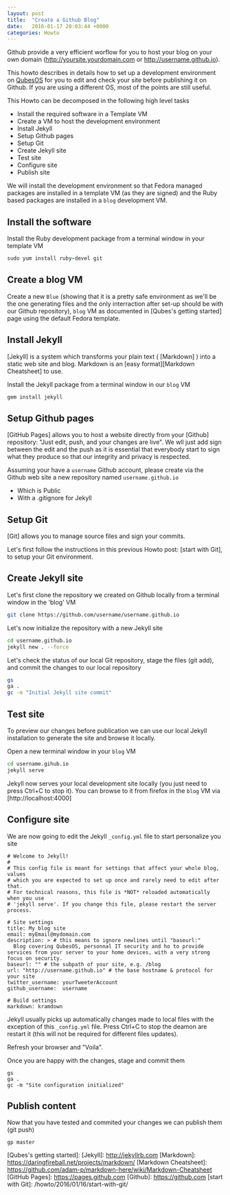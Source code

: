 ```yaml
---
layout: post
title:  "Create a Github Blog"
date:   2016-01-17 20:03:44 +0000
categories: Howto
---
```


Github provide a very efficient worflow for you to host your blog on your own
domain (http://yoursite.yourdomain.com or http://username.github.io).

This howto describes in details how to set up a development environment
on [QubesOS] for you to edit and check your site before publishing it on Github.
If you are using a different OS, most of the points are still useful.

This Howto can be decomposed in the following high level tasks

 * Install the required software in a Template VM
 * Create a VM to host the development environment
 * Install Jekyll
 * Setup Github pages
 * Setup Git
 * Create Jekyll site
 * Test site
 * Configure site
 * Publish site

We will install the development environment so that Fedora managed packages are
installed in a template VM (as they are signed) and the Ruby based packages are
installed in a `blog` development VM.

Install the software
--------------------

Install the Ruby development package from a terminal window in your template VM

```ruby
sudo yum install ruby-devel git
```

Create a blog VM
----------------

Create a new `Blue` (showing that it is a pretty safe environment as we'll be
the one generating files and the only interraction after set-up should be with
our Github repository), `blog` VM as documented in [Qubes's getting started]
page using the default Fedora template.

Install Jekyll
-------------

[Jekyll] is a system which transforms your plain text ( [Markdown] ) into
a static web site and blog. Markdown is an [easy format][Markdown Cheatsheet]
to use.

Install the Jekyll package from a terminal window in our `blog` VM

```bash
gem install jekyll
```

Setup Github pages
------------------

[GitHub Pages] allows you to host a website directly from your [Github]
repository: "Just edit, push, and your changes are live". We wll just add sign
between the edit and the push as it is essential that everybody start to sign
what they produce so that our integrity and privacy is respected.

Assuming your have a `username` Github account, please create via the Github web
site a new repository named `username.github.io`
 * Which is Public
 * With a .gitignore for Jekyll

Setup Git
---------

[Git] allows you to manage source files and sign your commits.

Let's first follow the instructions in this previous Howto post:
[start with Git], to setup your Git environment.

Create Jekyll site
------------------

Let's first clone the repository we created on Github locally from a terminal
window in the 'blog' VM

```bash
git clone https://github.com/username/username.github.io
```

Let's now initialize the repository with a new Jekyll site

```bash
cd username.github.io
jekyll new . --force
```

Let's check the status of our local Git repository, stage the files (git add),
and commit the changes to our local repository

```bash
gs
ga .
gc -m "Initial Jekyll site commit"
```

Test site
---------

To preview our changes before publication we can use our local Jekyll
installation to generate the site and browse it locally.

Open a new terminal window in your `blog` VM

```bash
cd username.gihub.io
jekyll serve
```

Jekyll now serves your local development site locally (you just need to press
Ctrl+C to stop it). You can browse to it from firefox in the `blog` VM via
[http://localhost:4000]

Configure site
--------------

We are now going to edit the Jekyll `_config.yml` file to start personalize you
site

```
# Welcome to Jekyll!
#
# This config file is meant for settings that affect your whole blog, values
# which you are expected to set up once and rarely need to edit after that.
# For technical reasons, this file is *NOT* reloaded automatically when you use
# 'jekyll serve'. If you change this file, please restart the server process.

# Site settings
title: My blog site
email: myEmail@mydomain.com
description: > # this means to ignore newlines until "baseurl:"
  Blog covering QubesOS, personnal IT security and ho to provide services from your server to your home devices, with a very strong focus on security.
baseurl: "" # the subpath of your site, e.g. /blog
url: "http://username.github.io" # the base hostname & protocol for your site
twitter_username: yourTweeterAccount
github_username:  username

# Build settings
markdown: kramdown
```

Jekyll usually picks up automatically changes made to local files with the
exception of this `_config.yml` file. Press Ctrl+C to stop the deamon are
restart it (this will not be required for different files updates).

Refresh your browser and "Voila".

Once you are happy with the changes, stage and commit them
```
gs
ga .
gc -m "Site configuration initialized"
```

Publish content
---------------

Now that you have tested and commited your changes we can publish them (git
push)

```
gp master
```


[QubesOS]: https://www.qubes-os.org/
[Qubes's getting started]: 
[Jekyll]: http://jekyllrb.com
[Markdown]: https://daringfireball.net/projects/markdown/
[Markdown Cheatsheet]:
https://github.com/adam-p/markdown-here/wiki/Markdown-Cheatsheet
[GitHub Pages]: https://pages.github.com
[Github]: https://github.com
[start with Git]: /howto/2016/01/16/start-with-git/
